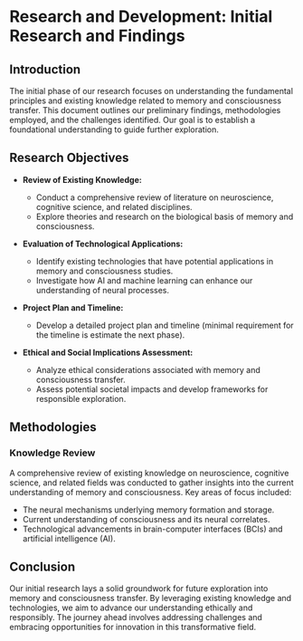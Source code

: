 # Research and Development: Initial Research and Findings

## Introduction

The initial phase of our research focuses on understanding the fundamental principles and existing knowledge related to
memory and consciousness transfer. This document outlines our preliminary findings, methodologies employed, and the
challenges identified. Our goal is to establish a foundational understanding to guide further exploration.

## Research Objectives

- **Review of Existing Knowledge:**
    - Conduct a comprehensive review of literature on neuroscience, cognitive science, and related disciplines.
    - Explore theories and research on the biological basis of memory and consciousness.

- **Evaluation of Technological Applications:**
    - Identify existing technologies that have potential applications in memory and consciousness studies.
    - Investigate how AI and machine learning can enhance our understanding of neural processes.

- **Project Plan and Timeline:**
    - Develop a detailed project plan and timeline (minimal requirement for the timeline is estimate the next phase).

- **Ethical and Social Implications Assessment:**
    - Analyze ethical considerations associated with memory and consciousness transfer.
    - Assess potential societal impacts and develop frameworks for responsible exploration.

## Methodologies

### Knowledge Review

A comprehensive review of existing knowledge on neuroscience, cognitive science, and related fields was conducted to
gather insights into the current understanding of memory and consciousness. Key areas of focus included:

- The neural mechanisms underlying memory formation and storage.
- Current understanding of consciousness and its neural correlates.
- Technological advancements in brain-computer interfaces (BCIs) and artificial intelligence (AI).

## Conclusion

Our initial research lays a solid groundwork for future exploration into memory and consciousness transfer. By
leveraging existing knowledge and technologies, we aim to advance our understanding ethically and responsibly. The
journey ahead involves addressing challenges and embracing opportunities for innovation in this transformative field.
